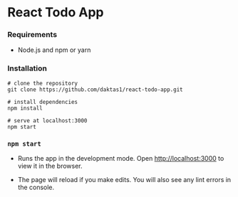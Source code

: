 # React Todo App

### Requirements
- Node.js and npm or yarn

### Installation
```
# clone the repository
git clone https://github.com/daktas1/react-todo-app.git

# install dependencies
npm install

# serve at localhost:3000
npm start
```

### `npm start`

- Runs the app in the development mode.
Open [http://localhost:3000](http://localhost:3000) to view it in the browser.

- The page will reload if you make edits.
You will also see any lint errors in the console.